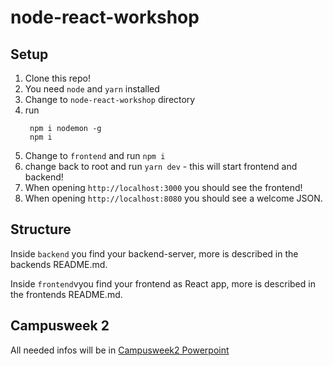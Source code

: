 # node-react-workshop

## Setup
1. Clone this repo!
2. You need `node` and `yarn` installed
3. Change to `node-react-workshop` directory
4. run
   ```
    npm i nodemon -g
    npm i
   ```
5. Change to `frontend` and run `npm i`
6. change back to root and run `yarn dev` - this will start frontend and backend!
7. When opening `http://localhost:3000` you should see the frontend!
8. When opening `http://localhost:8080` you should see a welcome JSON.

## Structure
Inside `backend` you find your backend-server, more is described in the backends README.md.

Inside `frontend`vyou find your frontend as React app, more is described in the frontends README.md.

## Campusweek 2
All needed infos will be in [Campusweek2 Powerpoint](./Campusweek2.pptx)